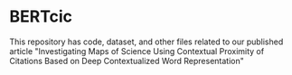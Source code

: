 # BERTcic
This repository has code, dataset, and other files related to our published article "Investigating Maps of Science Using Contextual Proximity of Citations Based on Deep Contextualized Word Representation"
